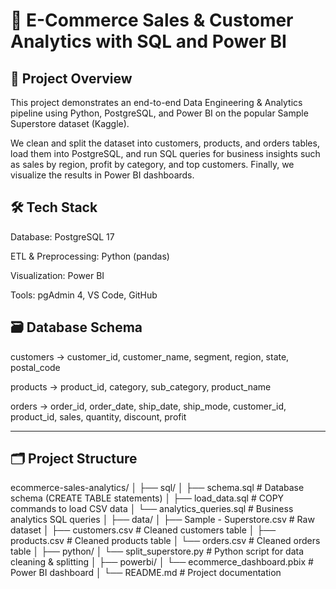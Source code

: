 # 🛒 E-Commerce Sales & Customer Analytics with SQL and Power BI  

## 📌 Project Overview

This project demonstrates an end-to-end Data Engineering & Analytics pipeline using Python, PostgreSQL, and Power BI on the popular Sample Superstore dataset (Kaggle).

We clean and split the dataset into customers, products, and orders tables, load them into PostgreSQL, and run SQL queries for business insights such as sales by region, profit by category, and top customers. Finally, we visualize the results in Power BI dashboards.

## 🛠️ Tech Stack

Database: PostgreSQL 17

ETL & Preprocessing: Python (pandas)

Visualization: Power BI

Tools: pgAdmin 4, VS Code, GitHub

## 🗃️ Database Schema

customers → customer_id, customer_name, segment, region, state, postal_code

products → product_id, category, sub_category, product_name

orders → order_id, order_date, ship_date, ship_mode, customer_id, product_id, sales, quantity, discount, profit 

---

## 🗂️ Project Structure  

ecommerce-sales-analytics/
│
├── sql/
│ ├── schema.sql # Database schema (CREATE TABLE statements)
│ ├── load_data.sql # COPY commands to load CSV data
│ └── analytics_queries.sql # Business analytics SQL queries
│
├── data/
│ ├── Sample - Superstore.csv # Raw dataset
│ ├── customers.csv # Cleaned customers table
│ ├── products.csv # Cleaned products table
│ └── orders.csv # Cleaned orders table
│
├── python/
│ └── split_superstore.py # Python script for data cleaning & splitting
│
├── powerbi/
│ └── ecommerce_dashboard.pbix # Power BI dashboard
│
└── README.md # Project documentation